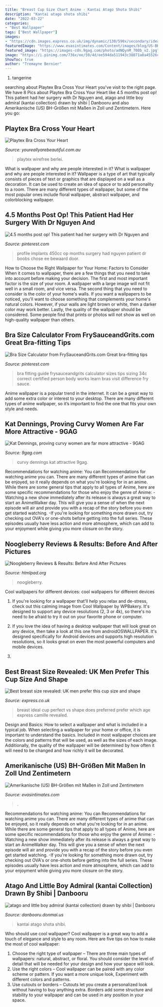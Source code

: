 ```yaml
---
title: "Breast Cup Size Chart Anime - Kantai Atago Shota Shibi"
description: "Kantai atago shota shibi"
date: "2022-03-22"
categories:
- "Best Wallpaper"
tags: ["Best Wallpaper"]
images:
- "https://cdn.images.express.co.uk/img/dynamic/130/590x/secondary/ideal-breast-size-1168183.jpg"
featuredImage: "https://www.evasintimates.com/Content/images/blog/US-BH-Größen-J-Cups---14-11.jpg"
featured_image: "https://images-cdn.9gag.com/photo/adNQynM_700b_v2.jpg"
image: "https://i.pinimg.com/736x/ee/59/4d/ee594da511943c38871a0a45526c364d--post.jpg"
ShowToc: true
author: "Tremayne Bernier"
---
```



1. tangerine 

	

		
searching about Playtex Bra Cross Your Heart you've visit to the right page. We have 8 Pics about Playtex Bra Cross Your Heart like 4.5 months post op! This patient had her surgery with Dr Nguyen and, atago and little boy admiral (kantai collection) drawn by shibi | Danbooru and also Amerikanische (US) BH-Größen mit Maßen in Zoll und Zentimetern. Here you go:
		
    
## Playtex Bra Cross Your Heart

<img loading=lazy src="http://cdn.shopify.com/s/files/1/0362/5100/9159/products/y1001h_beige_1_1200x1200.jpg?v=1603706514" onerror="this.onerror=null;this.src='https://tse3.mm.bing.net/th?id=OIP.6zlR4f2gcenn54CQ2q_FCwHaLH&amp;pid=15.1';" alt="Playtex Bra Cross Your Heart">

_Source: youreallyarebeautiful.com.au_

>playtex wirefree berlei. 

	

What is wallpaper and why are people interested in it?
What is wallpaper and why are people interested in it?
Wallpaper is a type of art that typically consists of pieces of text or graphics that are displayed on a wall as a decoration. It can be used to create an idea of space or to add personality to a room. There are many different types of wallpaper, but some of the most popular ones include floral wallpaper, abstract wallpaper, and colorblocking wallpaper.

    
## 4.5 Months Post Op! This Patient Had Her Surgery With Dr Nguyen And

<img loading=lazy src="https://i.pinimg.com/736x/ee/59/4d/ee594da511943c38871a0a45526c364d--post.jpg" onerror="this.onerror=null;this.src='https://tse4.mm.bing.net/th?id=OIP.FAryc9GCCtgmip5jQDrN2QHaHa&amp;pid=15.1';" alt="4.5 months post op! This patient had her surgery with Dr Nguyen and">

_Source: pinterest.com_

>profile implants 450cc op months surgery had nguyen patient dr boobs chose ee bewaard door. 

	

How to Choose the Right Wallpaper for Your Home: Factors to Consider
When it comes to wallpaper, there are a few things that you need to take into account before making your decision. The first and most important factor is the size of your room. A wallpaper with a large image will not fit well in a small room, and vice versa. 
The second thing that you need to consider is the color of your home's walls. If you want a wallpapers to be noticed, you'll want to choose something that complements your home's natural colors. However, if your walls are light brown or white, then a darker color may work better. 
Lastly, the quality of the wallpaper should be considered. Some people find that prints or photos will not show as well on high-quality wallpaper than others.

    
## Bra Size Calculator From FrySauceandGrits.com Great Bra-fitting Tips

<img loading=lazy src="https://s-media-cache-ak0.pinimg.com/736x/ab/c7/45/abc7455e2b38bb591887bfc136da09ac.jpg" onerror="this.onerror=null;this.src='https://tse2.mm.bing.net/th?id=OIP.81EPA-2VFV2ZBjJQ8BlSngHaKl&amp;pid=15.1';" alt="Bra Size Calculator from FrySauceandGrits.com Great bra-fitting tips">

_Source: pinterest.com_

>bra fitting guide frysauceandgrits calculator sizes tips sizing 34c correct certified person body works learn bras visit difference fry sauce. 

	

Anime wallpaper is a popular trend in the internet. It can be a great way to add some extra color or interest to your desktop. There are many different types of anime wallpaper, so it’s important to find the one that fits your own style and needs.

    
## Kat Dennings, Proving Curvy Women Are Far More Attractive - 9GAG

<img loading=lazy src="https://images-cdn.9gag.com/photo/adNQynM_700b_v2.jpg" onerror="this.onerror=null;this.src='https://tse2.mm.bing.net/th?id=OIP.KeGziXBzjS1ZUi_5pAPIhQHaLH&amp;pid=15.1';" alt="Kat Dennings, proving curvy women are far more attractive - 9GAG">

_Source: 9gag.com_

>curvy dennings kat attractive 9gag. 

	

Recommendations for watching anime: You can
Recommendations for watching anime you can. There are many different types of anime that can be enjoyed, so it really depends on what you're looking for in an anime. While there are some general tips that apply to all types of Anime, here are some specific recommendations for those who enjoy the genre of Anime: 
-Watching a new show immediately after its release is always a great way to start an AnimeWalker day. This will give you a sense of when the next episode will air and provide you with a recap of the story before you even get started watching. 
-If you're looking for something more drawn out, try checking out OVA's or one-shots before getting into the full series. These episodes usually have less action and more atmosphere, which can add to your enjoyment while giving you more closure on the story.

    
## Noogleberry Reviews &amp; Results: Before And After Pictures

<img loading=lazy src="https://htmlpad.org/wp-content/uploads/2021/07/noogleberry-before-and-after.jpg" onerror="this.onerror=null;this.src='https://tse1.mm.bing.net/th?id=OIP.Tzd0ha-S4MGpy9mTkjvwwQHaDd&amp;pid=15.1';" alt="Noogleberry Reviews &amp; Results: Before And After Pictures">

_Source: htmlpad.org_

>noogleberry. 

	

Cool wallpapers for different devices:
cool wallpapers for different devices 

1. If you're looking for a wallpaper that'll help you relax and de-stress, check out this calming image from Cool Wallpaper by WPBakery. It's designed to support any device resolutions (2, 3 or 4k), so there's no need to be afraid to try it out on your favorite phone or computer.

2. If you love the idea of having a desktop wallpaper that will look great on any device, then take a look at this one from androidOSWALLPAPER. It's designed specifically for Android devices and supports high resolution resolutions, so it looks great on even the most powerful computers and mobile devices.

3.

    
## Best Breast Size Revealed: UK Men Prefer This Cup Size And Shape

<img loading=lazy src="https://cdn.images.express.co.uk/img/dynamic/130/590x/secondary/ideal-breast-size-1168183.jpg" onerror="this.onerror=null;this.src='https://tse4.mm.bing.net/th?id=OIP.dwaqEutLB9_7NCJO20p6FwHaHq&amp;pid=15.1';" alt="Best breast size revealed: UK men prefer this cup size and shape">

_Source: express.co.uk_

>breast ideal cup perfect vs shape does preferred prefer which age express camille revealed. 

	

Design and Basics: How to select a wallpaper and what is included in a typical job.
When selecting a wallpaper for your home or office, it is important to understand the basics. Included in most wallpaper choices are the colors and patterns that will be used, as well as the sizes of each image. Additionally, the quality of the wallpaper will be determined by how often it will need to be changed and how richly it will be decorated.

    
## Amerikanische (US) BH-Größen Mit Maßen In Zoll Und Zentimetern

<img loading=lazy src="https://www.evasintimates.com/Content/images/blog/US-BH-Größen-J-Cups---14-11.jpg" onerror="this.onerror=null;this.src='https://tse4.mm.bing.net/th?id=OIP.4bkmFIASFCPIIhRv34-hNAHaMx&amp;pid=15.1';" alt="Amerikanische (US) BH-Größen mit Maßen in Zoll und Zentimetern">

_Source: evasintimates.com_

>. 

	

Recommendations for watching anime: You can
Recommendations for watching anime you can. There are many different types of anime that can be enjoyed, so it really depends on what you're looking for in an anime. While there are some general tips that apply to all types of Anime, here are some specific recommendations for those who enjoy the genre of Anime: 
-Watching a new show immediately after its release is always a great way to start an AnimeWalker day. This will give you a sense of when the next episode will air and provide you with a recap of the story before you even get started watching. 
-If you're looking for something more drawn out, try checking out OVA's or one-shots before getting into the full series. These episodes usually have less action and more atmosphere, which can add to your enjoyment while giving you more closure on the story.

    
## Atago And Little Boy Admiral (kantai Collection) Drawn By Shibi | Danbooru

<img loading=lazy src="https://cdn.donmai.us/original/0a/a9/__atago_and_little_boy_admiral_kantai_collection_drawn_by_shibi__0aa9dda479ea38ffd0863d6e0dcb9cc9.jpg" onerror="this.onerror=null;this.src='https://tse2.mm.bing.net/th?id=OIP.CqndpHnqOP_Qhj1uDcucyQHaKe&amp;pid=15.1';" alt="atago and little boy admiral (kantai collection) drawn by shibi | Danbooru">

_Source: danbooru.donmai.us_

>kantai atago shota shibi. 

	

Who should use cool wallpaper?
Cool wallpaper is a great way to add a touch of elegance and style to any room. Here are five tips on how to make the most of cool wallpaper: 
1) Choose the right type of wallpaper – There are three main types of wallpapers: natural, abstract, or floral. You should consider the level of detail that will be needed for your design and how your space will look. 
2) Use the right colors – Cool wallpaper can be paired with any color scheme or pattern. If you want a more unique look, Experiment with different colors and patterns. 
3) Use cutouts or borders – Cutouts let you create a personalized look without having to buy anything extra. Borders add some structure and stability to your wallpaper and can be used in any position in your space.

